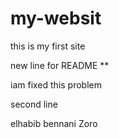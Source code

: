 # my-websit

this is my first site

new line for README **

iam fixed this problem

second line

elhabib bennani Zoro
